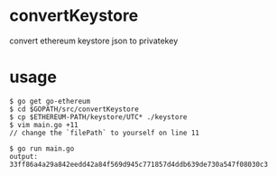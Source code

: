# convertKeystore
convert ethereum keystore json to privatekey

# usage

```
$ go get go-ethereum
$ cd $GOPATH/src/convertKeystore
$ cp $ETHEREUM-PATH/keystore/UTC* ./keystore
$ vim main.go +11
// change the `filePath` to yourself on line 11
```

```
$ go run main.go
output:
33ff86a4a29a842eedd42a84f569d945c771857d4ddb639de730a547f08030c3
```

